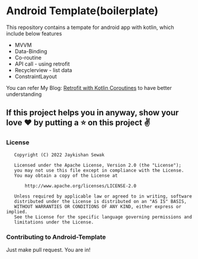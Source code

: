 # Android Template(boilerplate)

This repository contains a tempate for android app with kotlin, which include below features
<ul>
  <li>MVVM</li>
  <li>Data-Binding</li>
  <li>Co-routine</li>
  <li>API call - using retrofit</li>
  <li>Recyclerview - list data</li>
  <li>ConstraintLayout</li>
</ul>

You can refer My Blog: [Retrofit with Kotlin Coroutines](https://medium.com/@jecky999/coroutine-api-call-part-1-6ba302b78f31) to have better understanding


## If this project helps you in anyway, show your love :heart: by putting a :star: on this project :v:

### License

```
   Copyright (C) 2022 Jaykishan Sewak

   Licensed under the Apache License, Version 2.0 (the "License");
   you may not use this file except in compliance with the License.
   You may obtain a copy of the License at

       http://www.apache.org/licenses/LICENSE-2.0

   Unless required by applicable law or agreed to in writing, software
   distributed under the License is distributed on an "AS IS" BASIS,
   WITHOUT WARRANTIES OR CONDITIONS OF ANY KIND, either express or implied.
   See the License for the specific language governing permissions and
   limitations under the License.
```

### Contributing to Android-Template
Just make pull request. You are in!

